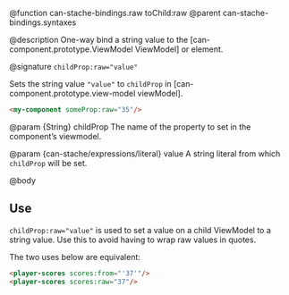 @function can-stache-bindings.raw toChild:raw
@parent can-stache-bindings.syntaxes

@description One-way bind a string value to the [can-component.prototype.ViewModel ViewModel] or element.

@signature `childProp:raw="value"`

  Sets the string value `"value"` to `childProp` in [can-component.prototype.view-model viewModel].

  ```html
  <my-component someProp:raw="35"/>
  ```

  @param {String} childProp The name of the property to set in the
  component’s viewmodel.

  @param {can-stache/expressions/literal} value A string literal from which `childProp` will be set.

@body

## Use

`childProp:raw="value"` is used to set a value on a child ViewModel to a string value. Use this to avoid having to wrap raw values in quotes.

The two uses below are equivalent:

```html
<player-scores scores:from="'37'"/>
<player-scores scores:raw="37"/>
```
